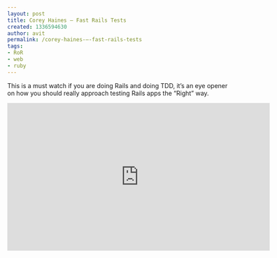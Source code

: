 ```yaml
---
layout: post
title: Corey Haines – Fast Rails Tests
created: 1336594630
author: avit
permalink: /corey-haines-–-fast-rails-tests
tags:
- RoR
- web
- ruby
---
```

<p>This is a must watch if you are doing Rails and doing TDD, it’s an eye opener on how you should really approach testing Rails apps the “Right” way.</p>
<p><iframe src="http://player.vimeo.com/video/30893836" frameborder="0" width="600" height="338"></iframe></p>
